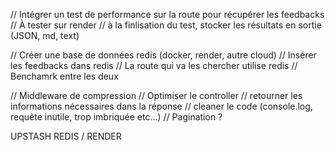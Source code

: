 // Intégrer un test de performance sur la route pour récupérer les feedbacks
// À tester sur render 
// à la finlisation du test, stocker les résultats en sortie (JSON, md, text)

// Créer une base de données redis (docker, render, autre cloud)
// Insérer les feedbacks dans redis 
// La route qui va les chercher utilise redis 
// Benchamrk entre les deux 

// Middleware de compression 
// Optimiser le controller
// retourner les informations nécessaires dans la réponse
// cleaner le code (console.log, requête inutile, trop imbriquée etc...)
// Pagination ?

UPSTASH REDIS / RENDER